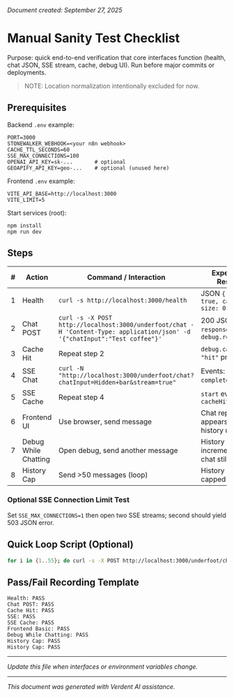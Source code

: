 _Document created: September 27, 2025_

# Manual Sanity Test Checklist

Purpose: quick end-to-end verification that core interfaces function (health, chat JSON, SSE stream, cache, debug UI). Run before major commits or deployments.

> NOTE: Location normalization intentionally excluded for now.

## Prerequisites

Backend `.env` example:

```env
PORT=3000
STONEWALKER_WEBHOOK=<your n8n webhook>
CACHE_TTL_SECONDS=60
SSE_MAX_CONNECTIONS=100
OPENAI_API_KEY=sk-...       # optional
GEOAPIFY_API_KEY=geo-...    # optional (unused here)
```

Frontend `.env` example:

```env
VITE_API_BASE=http://localhost:3000
VITE_LIMIT=5
```

Start services (root):

```
npm install
npm run dev
```

## Steps

| # | Action | Command / Interaction | Expected Result |
| - | - | - | - |
| 1 | Health | `curl -s http://localhost:3000/health` | JSON `{ ok: true, cache: { size: 0 }}` |
| 2 | Chat POST | `curl -s -X POST http://localhost:3000/underfoot/chat -H 'Content-Type: application/json' -d '{"chatInput":"Test coffee"}'` | 200 JSON with `response` & `debug.requestId` |
| 3 | Cache Hit | Repeat step 2 | `debug.cache == "hit"` present |
| 4 | SSE Chat | `curl -N "http://localhost:3000/underfoot/chat?chatInput=Hidden+bar&stream=true"` | Events: `start`, `complete`, `end` |
| 5 | SSE Cache | Repeat step 4 | `start` event has `cacheHit: true` |
| 6 | Frontend UI | Use browser, send message | Chat reply appears, debug history updated |
| 7 | Debug While Chatting | Open debug, send another message | History count increments; chat still usable |
| 8 | History Cap | Send >50 messages (loop) | History length capped at 50 |

<!-- Fallback simulation removed: backend no longer synthesizes fallback payloads -->

### Optional SSE Connection Limit Test

Set `SSE_MAX_CONNECTIONS=1` then open two SSE streams; second should yield 503 JSON error.

## Quick Loop Script (Optional)

```bash
for i in {1..55}; do curl -s -X POST http://localhost:3000/underfoot/chat -H 'Content-Type: application/json' -d '{"chatInput":"hist-'"$i"'"}' >/dev/null; done
```

## Pass/Fail Recording Template

```
Health: PASS
Chat POST: PASS
Cache Hit: PASS
SSE: PASS
SSE Cache: PASS
Frontend Basic: PASS
Debug While Chatting: PASS
History Cap: PASS
History Cap: PASS
```

---

_Update this file when interfaces or environment variables change._

---

_This document was generated with Verdent AI assistance._
